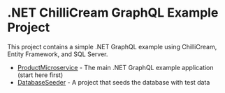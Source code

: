 # .NET ChilliCream GraphQL Example Project

This project contains a simple .NET GraphQL example using ChilliCream, Entity Framework, and SQL Server.

- [ProductMicroservice](ProductMicroservice/) - The main .NET GraphQL example application (start here first)
- [DatabaseSeeder](DatabaseSeeder/) - A project that seeds the database with test data
